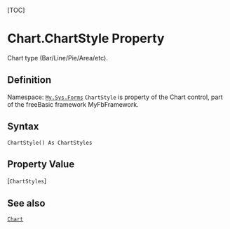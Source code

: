 [TOC]
# Chart.ChartStyle Property
Chart type (Bar/Line/Pie/Area/etc).
## Definition
Namespace: [`My.Sys.Forms`](My.Sys.Forms.md)
`ChartStyle` is property of the Chart control, part of the freeBasic framework MyFbFramework.
## Syntax
```freeBasic
ChartStyle() As ChartStyles
```
## Property Value
[`ChartStyles`]
## See also
[`Chart`](Chart.md)
